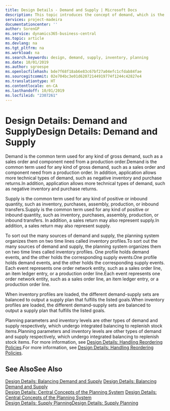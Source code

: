 ```yaml
---
title: Design Details - Demand and Supply | Microsoft Docs
description: This topic introduces the concept of demand, which is the common term used for any kind of gross demand, such as a sales order and component need from a production order.
services: project-madeira
documentationcenter: ''
author: SorenGP
ms.service: dynamics365-business-central
ms.topic: article
ms.devlang: na
ms.tgt_pltfrm: na
ms.workload: na
ms.search.keywords: design, demand, supply, inventory, planning
ms.date: 10/01/2019
ms.author: sgroespe
ms.openlocfilehash: bde7f68f18ab6e83c67bf27a04efc1cfdab84fae
ms.sourcegitcommit: 02e704bc3e01d62072144919774f1244c42827e4
ms.translationtype: HT
ms.contentlocale: en-CA
ms.lasthandoff: 10/01/2019
ms.locfileid: "2307261"
---
```

# <a name="design-details-demand-and-supply"></a><span data-ttu-id="a7ab3-103">Design Details: Demand and Supply</span><span class="sxs-lookup"><span data-stu-id="a7ab3-103">Design Details: Demand and Supply</span></span>
<span data-ttu-id="a7ab3-104">Demand is the common term used for any kind of gross demand, such as a sales order and component need from a production order.</span><span class="sxs-lookup"><span data-stu-id="a7ab3-104">Demand is the common term used for any kind of gross demand, such as a sales order and component need from a production order.</span></span> <span data-ttu-id="a7ab3-105">In addition, application allows more technical types of demand, such as negative inventory and purchase returns.</span><span class="sxs-lookup"><span data-stu-id="a7ab3-105">In addition, application allows more technical types of demand, such as negative inventory and purchase returns.</span></span>  
  
<span data-ttu-id="a7ab3-106">Supply is the common term used for any kind of positive or inbound quantity, such as inventory, purchases, assembly, production, or inbound transfers.</span><span class="sxs-lookup"><span data-stu-id="a7ab3-106">Supply is the common term used for any kind of positive or inbound quantity, such as inventory, purchases, assembly, production, or inbound transfers.</span></span> <span data-ttu-id="a7ab3-107">In addition, a sales return may also represent supply.</span><span class="sxs-lookup"><span data-stu-id="a7ab3-107">In addition, a sales return may also represent supply.</span></span>  
  
<span data-ttu-id="a7ab3-108">To sort out the many sources of demand and supply, the planning system organizes them on two time lines called inventory profiles.</span><span class="sxs-lookup"><span data-stu-id="a7ab3-108">To sort out the many sources of demand and supply, the planning system organizes them on two time lines called inventory profiles.</span></span> <span data-ttu-id="a7ab3-109">One profile holds demand events, and the other holds the corresponding supply events.</span><span class="sxs-lookup"><span data-stu-id="a7ab3-109">One profile holds demand events, and the other holds the corresponding supply events.</span></span> <span data-ttu-id="a7ab3-110">Each event represents one order network entity, such as a sales order line, an item ledger entry, or a production order line.</span><span class="sxs-lookup"><span data-stu-id="a7ab3-110">Each event represents one order network entity, such as a sales order line, an item ledger entry, or a production order line.</span></span>  
  
<span data-ttu-id="a7ab3-111">When inventory profiles are loaded, the different demand-supply sets are balanced to output a supply plan that fulfills the listed goals.</span><span class="sxs-lookup"><span data-stu-id="a7ab3-111">When inventory profiles are loaded, the different demand-supply sets are balanced to output a supply plan that fulfills the listed goals.</span></span>  
  
<span data-ttu-id="a7ab3-112">Planning parameters and inventory levels are other types of demand and supply respectively, which undergo integrated balancing to replenish stock items.</span><span class="sxs-lookup"><span data-stu-id="a7ab3-112">Planning parameters and inventory levels are other types of demand and supply respectively, which undergo integrated balancing to replenish stock items.</span></span> <span data-ttu-id="a7ab3-113">For more information, see [Design Details: Handling Reordering Policies](design-details-handling-reordering-policies.md).</span><span class="sxs-lookup"><span data-stu-id="a7ab3-113">For more information, see [Design Details: Handling Reordering Policies](design-details-handling-reordering-policies.md).</span></span>  
  
## <a name="see-also"></a><span data-ttu-id="a7ab3-114">See Also</span><span class="sxs-lookup"><span data-stu-id="a7ab3-114">See Also</span></span>  
<span data-ttu-id="a7ab3-115">[Design Details: Balancing Demand and Supply](design-details-balancing-demand-and-supply.md) </span><span class="sxs-lookup"><span data-stu-id="a7ab3-115">[Design Details: Balancing Demand and Supply](design-details-balancing-demand-and-supply.md) </span></span>  
<span data-ttu-id="a7ab3-116">[Design Details: Central Concepts of the Planning System](design-details-central-concepts-of-the-planning-system.md) </span><span class="sxs-lookup"><span data-stu-id="a7ab3-116">[Design Details: Central Concepts of the Planning System](design-details-central-concepts-of-the-planning-system.md) </span></span>  
[<span data-ttu-id="a7ab3-117">Design Details: Supply Planning</span><span class="sxs-lookup"><span data-stu-id="a7ab3-117">Design Details: Supply Planning</span></span>](design-details-supply-planning.md)
